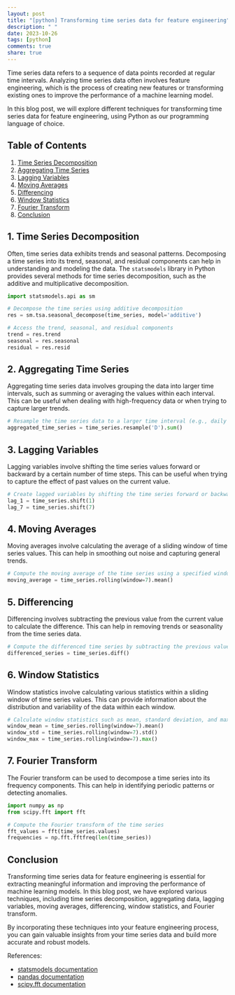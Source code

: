 ```yaml
---
layout: post
title: "[python] Transforming time series data for feature engineering"
description: " "
date: 2023-10-26
tags: [python]
comments: true
share: true
---
```


Time series data refers to a sequence of data points recorded at regular time intervals. Analyzing time series data often involves feature engineering, which is the process of creating new features or transforming existing ones to improve the performance of a machine learning model.

In this blog post, we will explore different techniques for transforming time series data for feature engineering, using Python as our programming language of choice.

## Table of Contents
1. [Time Series Decomposition](#time-series-decomposition)
2. [Aggregating Time Series](#aggregating-time-series)
3. [Lagging Variables](#lagging-variables)
4. [Moving Averages](#moving-averages)
5. [Differencing](#differencing)
6. [Window Statistics](#window-statistics)
7. [Fourier Transform](#fourier-transform)
8. [Conclusion](#conclusion)

<a name="time-series-decomposition"></a>
## 1. Time Series Decomposition

Often, time series data exhibits trends and seasonal patterns. Decomposing a time series into its trend, seasonal, and residual components can help in understanding and modeling the data. The `statsmodels` library in Python provides several methods for time series decomposition, such as the additive and multiplicative decomposition.

```python
import statsmodels.api as sm

# Decompose the time series using additive decomposition
res = sm.tsa.seasonal_decompose(time_series, model='additive')

# Access the trend, seasonal, and residual components
trend = res.trend
seasonal = res.seasonal
residual = res.resid
```

<a name="aggregating-time-series"></a>
## 2. Aggregating Time Series

Aggregating time series data involves grouping the data into larger time intervals, such as summing or averaging the values within each interval. This can be useful when dealing with high-frequency data or when trying to capture larger trends.

```python
# Resample the time series data to a larger time interval (e.g., daily or monthly)
aggregated_time_series = time_series.resample('D').sum()
```

<a name="lagging-variables"></a>
## 3. Lagging Variables

Lagging variables involve shifting the time series values forward or backward by a certain number of time steps. This can be useful when trying to capture the effect of past values on the current value.

```python
# Create lagged variables by shifting the time series forward or backward
lag_1 = time_series.shift(1)
lag_7 = time_series.shift(7)
```

<a name="moving-averages"></a>
## 4. Moving Averages

Moving averages involve calculating the average of a sliding window of time series values. This can help in smoothing out noise and capturing general trends.

```python
# Compute the moving average of the time series using a specified window size
moving_average = time_series.rolling(window=7).mean()
```

<a name="differencing"></a>
## 5. Differencing

Differencing involves subtracting the previous value from the current value to calculate the difference. This can help in removing trends or seasonality from the time series data.

```python
# Compute the differenced time series by subtracting the previous value
differenced_series = time_series.diff()
```

<a name="window-statistics"></a>
## 6. Window Statistics

Window statistics involve calculating various statistics within a sliding window of time series values. This can provide information about the distribution and variability of the data within each window.

```python
# Calculate window statistics such as mean, standard deviation, and maximum
window_mean = time_series.rolling(window=7).mean()
window_std = time_series.rolling(window=7).std()
window_max = time_series.rolling(window=7).max()
```

<a name="fourier-transform"></a>
## 7. Fourier Transform

The Fourier transform can be used to decompose a time series into its frequency components. This can help in identifying periodic patterns or detecting anomalies.

```python
import numpy as np
from scipy.fft import fft

# Compute the Fourier transform of the time series
fft_values = fft(time_series.values)
frequencies = np.fft.fftfreq(len(time_series))
```

<a name="conclusion"></a>
## Conclusion

Transforming time series data for feature engineering is essential for extracting meaningful information and improving the performance of machine learning models. In this blog post, we have explored various techniques, including time series decomposition, aggregating data, lagging variables, moving averages, differencing, window statistics, and Fourier transform.

By incorporating these techniques into your feature engineering process, you can gain valuable insights from your time series data and build more accurate and robust models.

References:
- [statsmodels documentation](https://www.statsmodels.org/stable/index.html)
- [pandas documentation](https://pandas.pydata.org/docs/)
- [scipy.fft documentation](https://docs.scipy.org/doc/scipy/reference/fft.html)